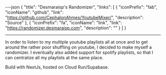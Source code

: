 ---json
{
	"title": "Desmaraisp's Randomizer",
	"links":
	[
		{
			"iconPrefix": "fab",
			"iconName": "github",
			"link": "https://github.com/CephalonAhmes/YoutubeMixer/",
			"description": "Source"
		},
		{
			"iconPrefix": "fa",
			"iconName": "link",
			"link": "https://randomizer.desmaraisp.com",
			"description": ""
		}
	]
}

---
In order to listen to my multiple youtube playlists all at once and to get around the rather poor shuffling on youtube, I decided to make myself a randomizer. I eventually also added support for spotify playlists, so that I can centralize all my playlists at the same place.

Build with NextJs, hosted on Cloud Run/Supabase.